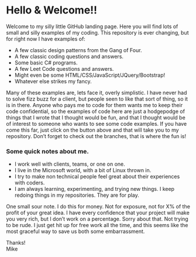 # Hello & Welcome!!  
Welcome to my silly little GitHub landing page. Here you will find lots of small and silly examples of my coding. This repository is ever changing, but for right now I have examples of:  
* A few classic design patterns from the Gang of Four.  
* A few classic coding questions and answers.  
* Some basic C# programs.  
* A few Leet Code questions and answers.  
* Might even be some HTML/CSS/JavaScript/JQuery/Bootstrap!  
* Whatever else strikes my fancy.  
  
Many of these examples are, lets face it, overly simplistic. I have never had to solve fizz buzz for a client, but people seen to like that sort of thing, so it is in there. Anyone who pays me to code for them wants me to keep their code confidential, so the examples of code here are just a hodgepodge of things that I wrote that I thought would be fun, and that I thought would be of interest to someone who wants to see some code examples. If you have come this far, just click on the button above and that will take you to my repository. Don’t forget to check out the branches, that is where the fun is!  
  
### Some quick notes about me.  
* I work well with clients, teams, or one on one.  
* I live in the Microsoft world, with a bit of Linux thrown in.  
* I try to make non technical people feel great about their experiences with coders.  
* I am always learning, experimenting, and trying new things. I keep redoing things in my repositories. They are for play.  
    
One small sour note. I do this for money. Not for exposure, not for X% of the profit of your great idea. I have every confidence that your project will make you very rich, but I don’t work on a percentage. Sorry about that. Not trying to be rude. I just get hit up for free work all the time, and this seems like the most graceful way to save us both some embarrassment.  
  
Thanks!  
Mike
     
